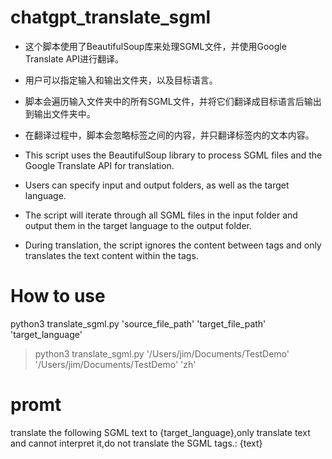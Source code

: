 # chatgpt_translate_sgml
- 这个脚本使用了BeautifulSoup库来处理SGML文件，并使用Google Translate API进行翻译。
- 用户可以指定输入和输出文件夹，以及目标语言。
- 脚本会遍历输入文件夹中的所有SGML文件，并将它们翻译成目标语言后输出到输出文件夹中。
- 在翻译过程中，脚本会忽略标签之间的内容，并只翻译标签内的文本内容。

- This script uses the BeautifulSoup library to process SGML files and the Google Translate API for translation. 
- Users can specify input and output folders, as well as the target language. 
- The script will iterate through all SGML files in the input folder and output them in the target language to the output folder. 
- During translation, the script ignores the content between tags and only translates the text content within the tags.

# How to use
python3 translate_sgml.py 'source_file_path' 'target_file_path' 'target_language'

> python3 translate_sgml.py '/Users/jim/Documents/TestDemo' '/Users/jim/Documents/TestDemo' 'zh'

# promt
translate the following SGML text to {target_language},only translate text and cannot interpret it,do not translate the SGML tags.: {text}
